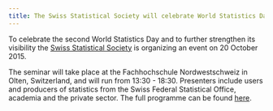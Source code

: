 ```yaml
---
title: The Swiss Statistical Society will celebrate World Statistics Day a seminar on "Better data. Better lives."
---
```


To celebrate the second World Statistics Day and to further strengthen its visibility the <a href="http://www.stat.ch" target="_blank"> Swiss Statistical Society</a> is organizing an event on 20 October 2015.

The seminar will take place at the Fachhochschule Nordwestschweiz in Olten, Switzerland, and will run from 13:30 - 18:30. Presenters include users and producers of statistics from the Swiss Federal Statistical Office, academia and the private sector. The full programme can be found <a href="http://www.stat.ch/docs/20151020_Programm_WorldStatisticsDay.pdf" target="_blank">here</a>.
